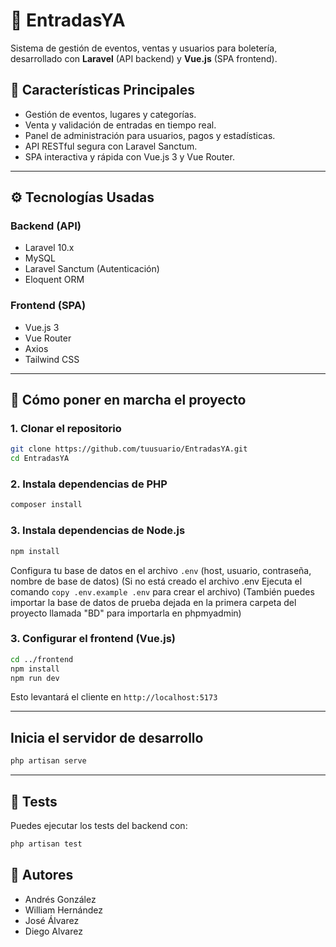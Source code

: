 # 🎵 EntradasYA

Sistema de gestión de eventos, ventas y usuarios para boletería, desarrollado con **Laravel** (API backend) y **Vue.js** (SPA frontend).

## 📌 Características Principales

- Gestión de eventos, lugares y categorías.
- Venta y validación de entradas en tiempo real.
- Panel de administración para usuarios, pagos y estadísticas.
- API RESTful segura con Laravel Sanctum.
- SPA interactiva y rápida con Vue.js 3 y Vue Router.

---

## ⚙️ Tecnologías Usadas

### Backend (API)
- Laravel 10.x
- MySQL 
- Laravel Sanctum (Autenticación)
- Eloquent ORM

### Frontend (SPA)
- Vue.js 3
- Vue Router
- Axios
- Tailwind CSS

---

## 🚀 Cómo poner en marcha el proyecto

### 1. Clonar el repositorio

```bash
git clone https://github.com/tuusuario/EntradasYA.git
cd EntradasYA
```

### 2. Instala dependencias de PHP

```bash
composer install
```
### 3. Instala dependencias de Node.js

```bash
npm install
```

Configura tu base de datos en el archivo `.env` (host, usuario, contraseña, nombre de base de datos) (Si no está creado el archivo .env Ejecuta el comando ```copy .env.example .env``` para crear el archivo) (También puedes importar la base de datos de prueba dejada en la primera carpeta del proyecto llamada "BD" para importarla en phpmyadmin)

### 3. Configurar el frontend (Vue.js)

```bash
cd ../frontend
npm install
npm run dev
```

Esto levantará el cliente en `http://localhost:5173`

---

## Inicia el servidor de desarrollo

```bash
php artisan serve
```

---

## 🧪 Tests

Puedes ejecutar los tests del backend con:

```bash
php artisan test
```

## 👥 Autores

- Andrés González
- William Hernández
- José Álvarez
- Diego Alvarez
